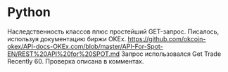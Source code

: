 # Python

Наследственность классов плюс простейший GET-запрос. 
Писалось, используя документацию биржи OKEx. 
https://github.com/okcoin-okex/API-docs-OKEx.com/blob/master/API-For-Spot-EN/REST%20API%20for%20SPOT.md 
Запрос использовался Get Trade Recently 60. 
Проверка описана в комментах.
